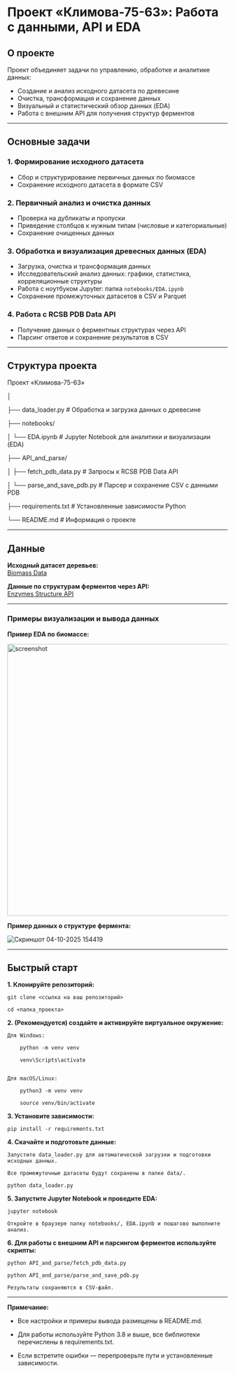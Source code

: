 # Проект «Климова-75-63»: Работа с данными, API и EDA

## О проекте

Проект объединяет задачи по управлению, обработке и аналитике данных:
- Создание и анализ исходного датасета по древесине
- Очистка, трансформация и сохранение данных
- Визуальный и статистический обзор данных (EDA)
- Работа с внешним API для получения структур ферментов

---

## Основные задачи

### 1. Формирование исходного датасета
- Сбор и структурирование первичных данных по биомассе
- Сохранение исходного датасета в формате CSV

### 2. Первичный анализ и очистка данных
- Проверка на дубликаты и пропуски
- Приведение столбцов к нужным типам (числовые и категориальные)
- Сохранение очищенных данных

### 3. Обработка и визуализация древесных данных (EDA)
- Загрузка, очистка и трансформация данных
- Исследовательский анализ данных: графики, статистика, корреляционные структуры
- Работа с ноутбуком Jupyter: папка `notebooks/EDA.ipynb`
- Сохранение промежуточных датасетов в CSV и Parquet

### 4. Работа с RCSB PDB Data API
- Получение данных о ферментных структурах через API
- Парсинг ответов и сохранение результатов в CSV

---

## Структура проекта

Проект «Климова-75-63»

│

├── data_loader.py                  # Обработка и загрузка данных о древесине

├── notebooks/

│   └── EDA.ipynb       # Jupyter Notebook для аналитики и визуализации (EDA)

├── API_and_parse/

│  ├── fetch_pdb_data.py           # Запросы к RCSB PDB Data API

│   └── parse_and_save_pdb.py       # Парсер и сохранение CSV с данными PDB

├── requirements.txt                # Установленные зависимости Python

└── README.md                       # Информация о проекте


---

## Данные

**Исходный датасет деревьев:**  
[Biomass Data](https://drive.google.com/drive/folders/1TOftr_GOVv2wXgeg4S5GTd46YWDHC2Ls?usp=drive_link) 

**Данные по структурам ферментов через API:**  
[Enzymes Structure API](https://data.rcsb.org/rest/v1/core/entry/{pdb_id})

---

### Примеры визуализации и вывода данных

**Пример EDA по биомассе:**

<img width="795" height="620" alt="screenshot" src="https://github.com/user-attachments/assets/345ff719-20e7-4dff-99b9-a32712106360" />

**Пример данных о структуре фермента:**

![Скриншот 04-10-2025 154419](https://github.com/user-attachments/assets/29247a26-9012-43e6-bf8c-ff9cacd8c0d5)

---


## Быстрый старт

**1. Клонируйте репозиторий:**
  
 
    git clone <ссылка на ваш репозиторий>
    
    cd <папка_проекта>


**2. (Рекомендуется) создайте и активируйте виртуальное окружение:**

  
    Для Windows:
     
        python -m venv venv
      
        venv\Scripts\activate

   
    Для macOS/Linux:
       
        python3 -m venv venv
       
        source venv/bin/activate

**3. Установите зависимости:**
  
  
    pip install -r requirements.txt


**4. Скачайте и подготовьте данные:**

   
    Запустите data_loader.py для автоматической загрузки и подготовки исходных данных.
    
    Все промежуточные датасеты будут сохранены в папке data/.
 
    python data_loader.py


**5. Запустите Jupyter Notebook и проведите EDA:**
   
    
    jupyter notebook
   
    Откройте в браузере папку notebooks/, EDA.ipynb и пошагово выполните анализ.



**6. Для работы с внешним API и парсингом ферментов используйте скрипты:**
 
    
    python API_and_parse/fetch_pdb_data.py
  
    python API_and_parse/parse_and_save_pdb.py
   
    Результаты сохраняются в CSV-файл.


---

**Примечание:**

- Все настройки и примеры вывода размещены в README.md.

- Для работы используйте Python 3.8 и выше, все библиотеки перечислены в requirements.txt.

- Если встретите ошибки — перепроверьте пути и установленные зависимости.
